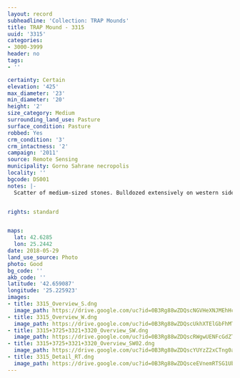 ```yaml
---
layout: record
subheadline: 'Collection: TRAP Mounds'
title: TRAP Mound - 3315
uuid: '3315'
categories:
- 3000-3999
header: no
tags:
- ''

certainty: Certain
elevation: '425'
max_diameter: '23'
min_diameter: '20'
height: '2'
size_category: Medium
surrounding_land_use: Pasture
surface_condition: Pasture
robbed: Yes
crm_condition: '3'
crm_intactness: '2'
campaign: '2011'
source: Remote Sensing
municipality: Gorno Sahrane necropolis
locality: ''
bgcode: DS001
notes: |-
  Scatter of medium-sized stones. Bulldozed extensively on western side. North-eastern side taken off in past (but is uniform in removal of earth, showing possible excavation work). Many old robbers' trench's. New robbers' trench on top (robbers' trench3).


rights: standard


maps:
  lat: 42.6285
  lon: 25.2442
date: 2018-05-29
land_use_source: Photo
photo: Good
bg_code: ''
akb_code: ''
latitude: '42.659087'
longitude: '25.225923'
images:
- title: 3315_Overview_S.dng
  image_path: https://drive.google.com/uc?id=0B3Rg88wZDQscNGVHeXNJMEhHcVE
- title: 3315_Overview_W.dng
  image_path: https://drive.google.com/uc?id=0B3Rg88wZDQscUkhXTElGbFhMTjg
- title: 3315+3725+3321+3320_Overview_SW.dng
  image_path: https://drive.google.com/uc?id=0B3Rg88wZDQscRWgwUENFcGdZT1E
- title: 3315+3725+3321+3320_Overview_SW02.dng
  image_path: https://drive.google.com/uc?id=0B3Rg88wZDQscYUYzZ2xCTng0aWs
- title: 3315_Detail_RT.dng
  image_path: https://drive.google.com/uc?id=0B3Rg88wZDQsceEVnemRTSG1Ub0E
---
```

